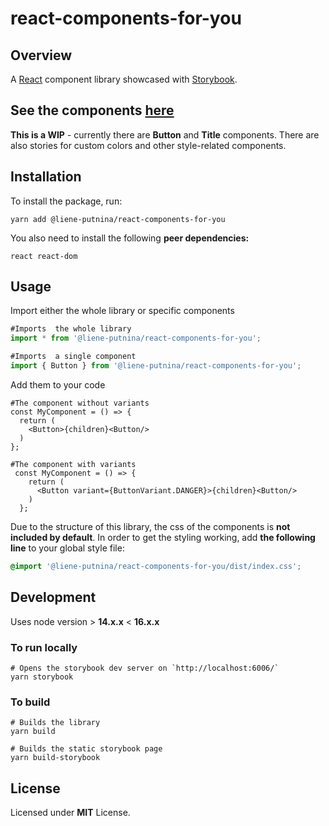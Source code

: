 # react-components-for-you

## Overview

A [React](https://reactjs.org/) component library showcased with [Storybook](https://storybook.js.org/).

## See the components [here](https://react-components-storybook.netlify.app/)

**This is a WIP** - currently there are **Button** and **Title** components. There are also stories for custom colors and other style-related components.  

## Installation

To install the package, run:

```shell
yarn add @liene-putnina/react-components-for-you
```

You also need to install the following **peer dependencies:**

```shell
react react-dom
```

## Usage

Import either the whole library or specific components

```jsx
#Imports  the whole library
import * from '@liene-putnina/react-components-for-you'; 

#Imports  a single component
import { Button } from '@liene-putnina/react-components-for-you';
```

Add them to your code

```tsx
#The component without variants
const MyComponent = () => {
  return (
    <Button>{children}<Button/>
  )
};

#The component with variants
 const MyComponent = () => {
    return (
      <Button variant={ButtonVariant.DANGER}>{children}<Button/>
    )
  };
```

Due to the structure of this library, the css of the components is **not included by default**. In order to get the styling working, add **the following line** to your global style file:

```css
@import '@liene-putnina/react-components-for-you/dist/index.css';
```

## Development

Uses node version > **14.x.x** < **16.x.x**

### To run locally

```shell
# Opens the storybook dev server on `http://localhost:6006/`
yarn storybook
```

### To build

```shell
# Builds the library
yarn build

# Builds the static storybook page
yarn build-storybook
```

## License

Licensed under **MIT** License.
